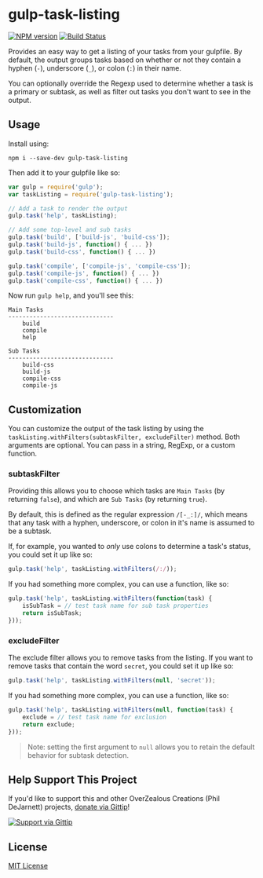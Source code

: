 # gulp-task-listing

[![NPM version][npm-image]][npm-url] [![Build Status][travis-image]][travis-url]

Provides an easy way to get a listing of your tasks from your gulpfile.  By default, the output groups tasks based on whether or not they contain a hyphen (`-`), underscore (`_`), or colon (`:`) in their name.

You can optionally override the Regexp used to determine whether a task is a primary or subtask, as well as filter out tasks you don't want to see in the output.

## Usage

Install using:

    npm i --save-dev gulp-task-listing

Then add it to your gulpfile like so:

```js
var gulp = require('gulp');
var taskListing = require('gulp-task-listing');

// Add a task to render the output
gulp.task('help', taskListing);

// Add some top-level and sub tasks
gulp.task('build', ['build-js', 'build-css']);
gulp.task('build-js', function() { ... })
gulp.task('build-css', function() { ... })

gulp.task('compile', ['compile-js', 'compile-css']);
gulp.task('compile-js', function() { ... })
gulp.task('compile-css', function() { ... })
```

Now run `gulp help`, and you'll see this:

```plain
Main Tasks
------------------------------
    build
    compile
    help

Sub Tasks
------------------------------
    build-css
    build-js
    compile-css
    compile-js
```

## Customization

You can customize the output of the task listing by using the `taskListing.withFilters(subtaskFilter, excludeFilter)` method.  Both arguments are optional.  You can pass in a string, RegExp, or a custom function.

### subtaskFilter

Providing this allows you to choose which tasks are `Main Tasks` (by returning `false`), and which are `Sub Tasks` (by returning `true`).

By default, this is defined as the regular expression `/[-_:]/`, which means that any task with a hyphen, underscore, or colon in it's name is assumed to be a subtask.

If, for example, you wanted to *only* use colons to determine a task's status, you could set it up like so:

```js
gulp.task('help', taskListing.withFilters(/:/));
```

If you had something more complex, you can use a function, like so:

```js
gulp.task('help', taskListing.withFilters(function(task) {
	isSubTask = // test task name for sub task properties
	return isSubTask;
}));
```

### excludeFilter

The exclude filter allows you to remove tasks from the listing.  If you want to remove tasks that contain the word `secret`, you could set it up like so:

```js
gulp.task('help', taskListing.withFilters(null, 'secret'));
```

If you had something more complex, you can use a function, like so:

```js
gulp.task('help', taskListing.withFilters(null, function(task) {
	exclude = // test task name for exclusion
	return exclude;
}));
```

> Note: setting the first argument to `null` allows you to retain the default behavior for subtask detection.

## Help Support This Project

If you'd like to support this and other OverZealous Creations (Phil DeJarnett) projects, [donate via Gittip][gittip-url]!

[![Support via Gittip][gittip-image]][gittip-url]

## License

[MIT License](http://en.wikipedia.org/wiki/MIT_License)

[npm-url]: https://npmjs.org/package/gulp-task-listing
[npm-image]: https://badge.fury.io/js/gulp-task-listing.png

[travis-url]: http://travis-ci.org/OverZealous/gulp-task-listing
[travis-image]: https://secure.travis-ci.org/OverZealous/gulp-task-listing.png?branch=master

[gittip-url]: https://www.gittip.com/OverZealous/
[gittip-image]: https://raw2.github.com/OverZealous/gittip-badge/0.1.2/dist/gittip.png
